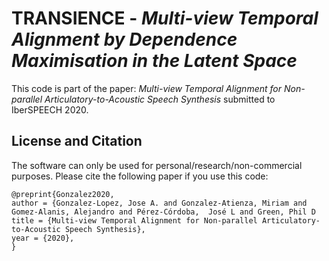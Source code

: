 # **TRANSIENCE** - *Multi-view Temporal Alignment by Dependence Maximisation in the Latent Space*
This code is part of the paper: _Multi-view Temporal Alignment for Non-parallel Articulatory-to-Acoustic Speech Synthesis_ submitted to IberSPEECH 2020.



License and Citation
----------
The software can only be used for personal/research/non-commercial purposes. Please cite the following paper if you use this code:
```
@preprint{Gonzalez2020,
author = {Gonzalez-Lopez, Jose A. and Gonzalez-Atienza, Miriam and Gomez-Alanis, Alejandro and Pérez-Córdoba,  José L and Green, Phil D
title = {Multi-view Temporal Alignment for Non-parallel Articulatory-to-Acoustic Speech Synthesis},
year = {2020},
}
```
